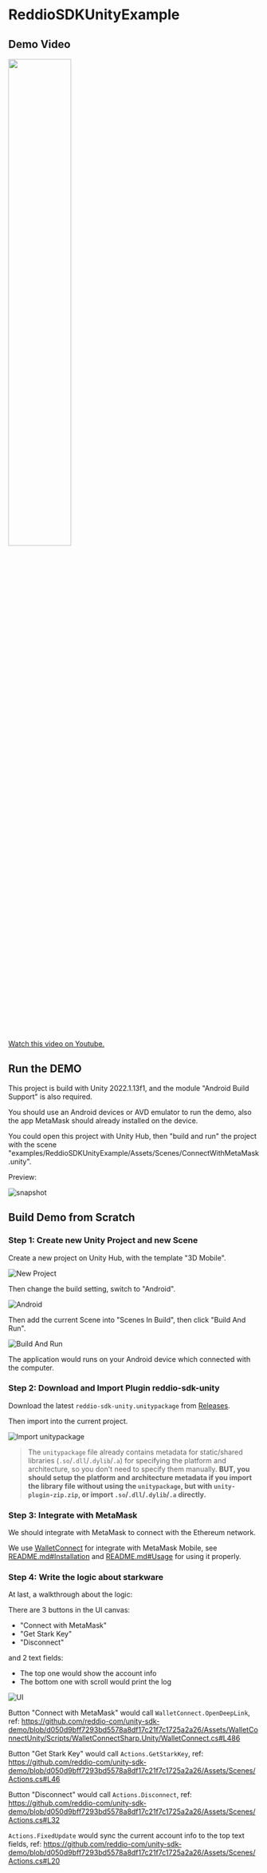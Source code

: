 # ReddioSDKUnityExample

## Demo Video

[<img src="https://img.youtube.com/vi/baQ-w2HaILc/maxresdefault.jpg" width="50%">](https://youtu.be/baQ-w2HaILc)

[Watch this video on Youtube.](https://youtu.be/baQ-w2HaILc)

## Run the DEMO

This project is build with Unity 2022.1.13f1, and the module "Android Build Support" is also required.

You should use an Android devices or AVD emulator to run the demo, also the app MetaMask should already installed on the device.

You could open this project with Unity Hub, then "build and run" the project with the scene "examples/ReddioSDKUnityExample/Assets/Scenes/ConnectWithMetaMask.unity".

Preview:

![snapshot](./snapshots/snapshot-app.jpg)

## Build Demo from Scratch

### Step 1: Create new Unity Project and new Scene

Create a new project on Unity Hub, with the template "3D Mobile".

![New Project](./snapshots/new-project.png)

Then change the build setting, switch to "Android".

![Android](./snapshots/switch-to-android.png)

Then add the current Scene into "Scenes In Build", then click "Build And Run".

![Build And Run](./snapshots/build-and-run.png)

The application would runs on your Android device which connected with the computer.

### Step 2: Download and Import Plugin reddio-sdk-unity

Download the latest `reddio-sdk-unity.unitypackage` from [Releases](https://github.com/reddio-com/reddio-sdk/releases).

Then import into the current project.

![Import unitypackage](./snapshots/import-unitypackage.png)

> The `unitypackage` file already contains metadata for static/shared libraries (`.so`/`.dll`/`.dylib`/`.a`) for specifying the platform and architecture, so you don't need to specify them manually. **BUT, you should setup the platform and architecture metadata if you import the library file without using the `unitypackage`, but with `unity-plugin-zip.zip`, or import `.so`/`.dll`/`.dylib`/`.a` directly.**

### Step 3: Integrate with MetaMask

We should integrate with MetaMask to connect with the Ethereum network.

We use [WalletConnect](https://github.com/WalletConnect/WalletConnectUnity) for integrate with MetaMask Mobile, see [README.md#Installation](https://github.com/WalletConnect/WalletConnectUnity) and [README.md#Usage](https://github.com/WalletConnect/WalletConnectUnity#usage) for using it properly.

### Step 4: Write the logic about starkware

At last, a walkthrough about the logic:

There are 3 buttons in the UI canvas:

- "Connect with MetaMask"
- "Get Stark Key"
- "Disconnect"

and 2 text fields:

- The top one would show the account info
- The bottom one with scroll would print the log

![UI](./snapshots/app-ui.png)

Button "Connect with MetaMask" would call `WalletConnect.OpenDeepLink`, ref: <https://github.com/reddio-com/unity-sdk-demo/blob/d050d9bff7293bd5578a8df17c21f7c1725a2a26/Assets/WalletConnectUnity/Scripts/WalletConnectSharp.Unity/WalletConnect.cs#L486>

Button "Get Stark Key" would call `Actions.GetStarkKey`, ref: <https://github.com/reddio-com/unity-sdk-demo/blob/d050d9bff7293bd5578a8df17c21f7c1725a2a26/Assets/Scenes/Actions.cs#L46>

Button "Disconnect" would call `Actions.Disconnect`, ref: <https://github.com/reddio-com/unity-sdk-demo/blob/d050d9bff7293bd5578a8df17c21f7c1725a2a26/Assets/Scenes/Actions.cs#L32>

`Actions.FixedUpdate` would sync the current account info to the top text fields, ref: <https://github.com/reddio-com/unity-sdk-demo/blob/d050d9bff7293bd5578a8df17c21f7c1725a2a26/Assets/Scenes/Actions.cs#L20>
